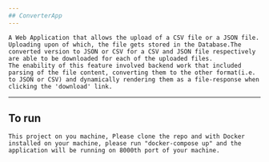 ```yaml
---
## ConverterApp
---
```

    A Web Application that allows the upload of a CSV file or a JSON file. Uploading upon of which, the file gets stored in the Database.The converted version to JSON or CSV for a CSV and JSON file respectively are able to be downloaded for each of the uploaded files. 
    The enability of this feature involved backend work that included parsing of the file content, converting them to the other format(i.e. to JSON or CSV) and dynamically rendering them as a file-response when clicking the 'download' link.
---
## To run 
    This project on you machine, Please clone the repo and with Docker installed on your machine, please run "docker-compose up" and the application will be running on 8000th port of your machine. 
